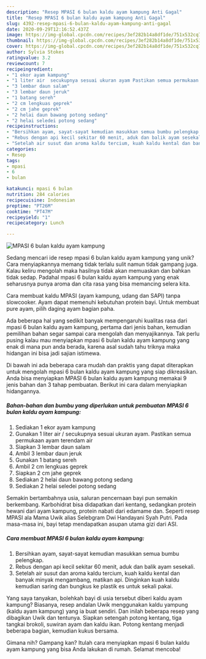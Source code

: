 ```yaml
---
description: "Resep MPASI 6 bulan kaldu ayam kampung Anti Gagal"
title: "Resep MPASI 6 bulan kaldu ayam kampung Anti Gagal"
slug: 4392-resep-mpasi-6-bulan-kaldu-ayam-kampung-anti-gagal
date: 2020-09-29T12:16:52.437Z
image: https://img-global.cpcdn.com/recipes/3ef282b14a8df1de/751x532cq70/mpasi-6-bulan-kaldu-ayam-kampung-foto-resep-utama.jpg
thumbnail: https://img-global.cpcdn.com/recipes/3ef282b14a8df1de/751x532cq70/mpasi-6-bulan-kaldu-ayam-kampung-foto-resep-utama.jpg
cover: https://img-global.cpcdn.com/recipes/3ef282b14a8df1de/751x532cq70/mpasi-6-bulan-kaldu-ayam-kampung-foto-resep-utama.jpg
author: Sylvia Stokes
ratingvalue: 3.2
reviewcount: 7
recipeingredient:
- "1 ekor ayam kampung"
- "1 liter air  secukupnya sesuai ukuran ayam Pastikan semua permukaan ayam terendam air"
- "3 lembar daun salam"
- "3 lembar daun jeruk"
- "1 batang sereh"
- "2 cm lengkuas geprek"
- "2 cm jahe geprek"
- "2 helai daun bawang potong sedang"
- "2 helai seledei potong sedang"
recipeinstructions:
- "Bersihkan ayam, sayat-sayat kemudian masukkan semua bumbu pelengkap."
- "Rebus dengan api kecil sekitar 60 menit, aduk dan balik ayam sesekali."
- "Setelah air susut dan aroma kaldu tercium, kuah kaldu kental dan banyak minyak mengambang, matikan api. Dinginkan kuah kaldu kemudian saring dan bungkus ke plastik es untuk sekali pakai."
categories:
- Resep
tags:
- mpasi
- 6
- bulan

katakunci: mpasi 6 bulan 
nutrition: 284 calories
recipecuisine: Indonesian
preptime: "PT26M"
cooktime: "PT47M"
recipeyield: "1"
recipecategory: Lunch

---
```



![MPASI 6 bulan kaldu ayam kampung](https://img-global.cpcdn.com/recipes/3ef282b14a8df1de/751x532cq70/mpasi-6-bulan-kaldu-ayam-kampung-foto-resep-utama.jpg)

Sedang mencari ide resep mpasi 6 bulan kaldu ayam kampung yang unik? Cara menyiapkannya memang tidak terlalu sulit namun tidak gampang juga. Kalau keliru mengolah maka hasilnya tidak akan memuaskan dan bahkan tidak sedap. Padahal mpasi 6 bulan kaldu ayam kampung yang enak seharusnya punya aroma dan cita rasa yang bisa memancing selera kita.

Cara membuat kaldu MPASI (ayam kampung, udang dan SAPI) tanpa slowcooker. Ayam dapat memenuhi kebutuhan protein bayi. Untuk membuat pure ayam, pilih daging ayam bagian paha.

Ada beberapa hal yang sedikit banyak mempengaruhi kualitas rasa dari mpasi 6 bulan kaldu ayam kampung, pertama dari jenis bahan, kemudian pemilihan bahan segar sampai cara mengolah dan menyajikannya. Tak perlu pusing kalau mau menyiapkan mpasi 6 bulan kaldu ayam kampung yang enak di mana pun anda berada, karena asal sudah tahu triknya maka hidangan ini bisa jadi sajian istimewa.


Di bawah ini ada beberapa cara mudah dan praktis yang dapat diterapkan untuk mengolah mpasi 6 bulan kaldu ayam kampung yang siap dikreasikan. Anda bisa menyiapkan MPASI 6 bulan kaldu ayam kampung memakai 9 jenis bahan dan 3 tahap pembuatan. Berikut ini cara dalam menyiapkan hidangannya.

<!--inarticleads1-->

##### Bahan-bahan dan bumbu yang diperlukan untuk pembuatan MPASI 6 bulan kaldu ayam kampung:

1. Sediakan 1 ekor ayam kampung
1. Gunakan 1 liter air / secukupnya sesuai ukuran ayam. Pastikan semua permukaan ayam terendam air
1. Siapkan 3 lembar daun salam
1. Ambil 3 lembar daun jeruk
1. Gunakan 1 batang sereh
1. Ambil 2 cm lengkuas geprek
1. Siapkan 2 cm jahe geprek
1. Sediakan 2 helai daun bawang potong sedang
1. Sediakan 2 helai seledei potong sedang


Semakin bertambahnya usia, saluran pencernaan bayi pun semakin berkembang. Karbohidrat bisa didapatkan dari kentang, sedangkan protein hewani dari ayam kampung, protein nabati dari edamame dan. Seperti resep MPASI ala Mama Uwik alias Selebgram Dwi Handayani Syah Putri. Pada masa-masa ini, bayi tetap mendapatkan asupan utama gizi dari ASI. 

<!--inarticleads2-->

##### Cara membuat MPASI 6 bulan kaldu ayam kampung:

1. Bersihkan ayam, sayat-sayat kemudian masukkan semua bumbu pelengkap.
1. Rebus dengan api kecil sekitar 60 menit, aduk dan balik ayam sesekali.
1. Setelah air susut dan aroma kaldu tercium, kuah kaldu kental dan banyak minyak mengambang, matikan api. Dinginkan kuah kaldu kemudian saring dan bungkus ke plastik es untuk sekali pakai.


Yang saya tanyakan, bolehkah bayi di usia tersebut diberi kaldu ayam kampung? Biasanya, resep andalan Uwik menggunakan kaldu yampung (kaldu ayam kampung) yang ia buat sendiri. Dan inilah beberapa resep yang dibagikan Uwik dan tentunya. Siapkan setengah potong kentang, tiga tangkai brokoli, suwiran ayam dan kaldu ikan. Potong kentang menjadi beberapa bagian, kemudian kukus bersama. 

Gimana nih? Gampang kan? Itulah cara menyiapkan mpasi 6 bulan kaldu ayam kampung yang bisa Anda lakukan di rumah. Selamat mencoba!

